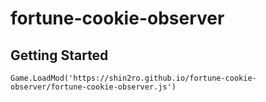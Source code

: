 # fortune-cookie-observer

## Getting Started

```
Game.LoadMod('https://shin2ro.github.io/fortune-cookie-observer/fortune-cookie-observer.js')
```
